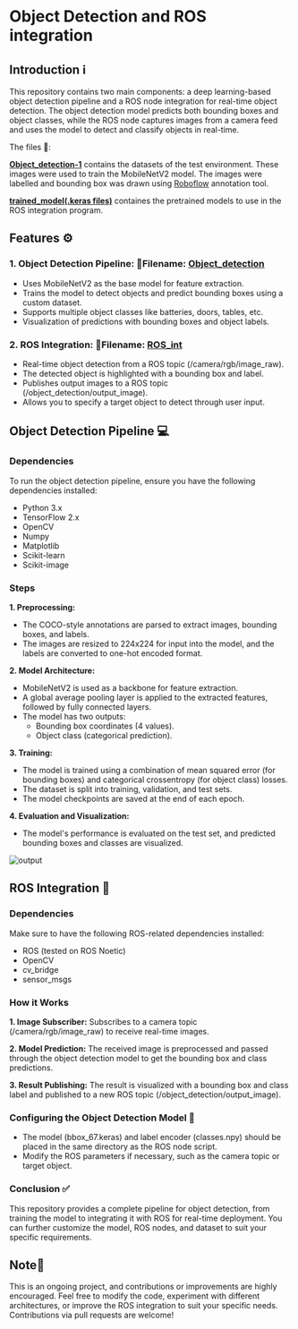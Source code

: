 # Object Detection and ROS integration

## Introduction ℹ️
This repository contains two main components: a deep learning-based object detection pipeline and a ROS node integration for real-time object detection. The object detection model predicts both bounding boxes and object classes, while the ROS node captures images from a camera feed and uses the model to detect and classify objects in real-time.

The files 📂: 

**[Object_detection-1](/Object_detection-1)** contains the datasets of the test environment. These images were used to train the MobileNetV2 model. The images were labelled and bounding box was drawn using [Roboflow](https://roboflow.com/) annotation tool.

**[trained_model(.keras files)](/trained_model (.keras files))** containes the pretrained models to use in the ROS integration program.


## Features ⚙️
### 1. Object Detection Pipeline: 📂Filename: [Object_detection](Object_detection)
+ Uses MobileNetV2 as the base model for feature extraction.
+ Trains the model to detect objects and predict bounding boxes using a custom dataset.
+ Supports multiple object classes like batteries, doors, tables, etc.
+ Visualization of predictions with bounding boxes and object labels.
### 2. ROS Integration: 📂Filename: [ROS_int](ROS_int)
+ Real-time object detection from a ROS topic (/camera/rgb/image_raw).
+ The detected object is highlighted with a bounding box and label.
+ Publishes output images to a ROS topic (/object_detection/output_image).
+ Allows you to specify a target object to detect through user input.

## Object Detection Pipeline 💻
### Dependencies
To run the object detection pipeline, ensure you have the following dependencies installed:
+ Python 3.x
+ TensorFlow 2.x
+ OpenCV
+ Numpy
+ Matplotlib
+ Scikit-learn
+ Scikit-image

### Steps
**1. Preprocessing:**
+ The COCO-style annotations are parsed to extract images, bounding boxes, and labels.
+ The images are resized to 224x224 for input into the model, and the labels are converted to one-hot encoded format.

**2. Model Architecture:**
+ MobileNetV2 is used as a backbone for feature extraction.
+ A global average pooling layer is applied to the extracted features, followed by fully connected layers.
+ The model has two outputs:
    + Bounding box coordinates (4 values).
    + Object class (categorical prediction).

**3. Training:**
+ The model is trained using a combination of mean squared error (for bounding boxes) and categorical crossentropy (for object class) losses.
+ The dataset is split into training, validation, and test sets.
+ The model checkpoints are saved at the end of each epoch.

**4. Evaluation and Visualization:**
+ The model's performance is evaluated on the test set, and predicted bounding boxes and classes are visualized.
  
![output](https://github.com/user-attachments/assets/e75a5a13-2832-4c9d-b619-16b5dc58d312)
  
## ROS Integration 🤖
### Dependencies
Make sure to have the following ROS-related dependencies installed:
+ ROS (tested on ROS Noetic)
+ OpenCV
+ cv_bridge
+ sensor_msgs

### How it Works
**1. Image Subscriber:**  Subscribes to a camera topic (/camera/rgb/image_raw) to receive real-time images.

**2. Model Prediction:** The received image is preprocessed and passed through the object detection model to get the bounding box and class predictions.

**3. Result Publishing:** The result is visualized with a bounding box and class label and published to a new ROS topic (/object_detection/output_image).

### Configuring the Object Detection Model 🔨
+ The model (bbox_67.keras) and label encoder (classes.npy) should be placed in the same directory as the ROS node script.
+ Modify the ROS parameters if necessary, such as the camera topic or target object.

### Conclusion ✅
This repository provides a complete pipeline for object detection, from training the model to integrating it with ROS for real-time deployment. You can further customize the model, ROS nodes, and dataset to suit your specific requirements.

## Note🧾
This is an ongoing project, and contributions or improvements are highly encouraged. Feel free to modify the code, experiment with different architectures, or improve the ROS integration to suit your specific needs. Contributions via pull requests are welcome!






